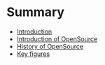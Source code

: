 # Summary

* [Introduction](README.md)
* [Introduction of OpenSource](introduction-of-opensource.md)
* [History of OpenSource](history-of-opensource.md)
* [Key figures](key-figures.md)

